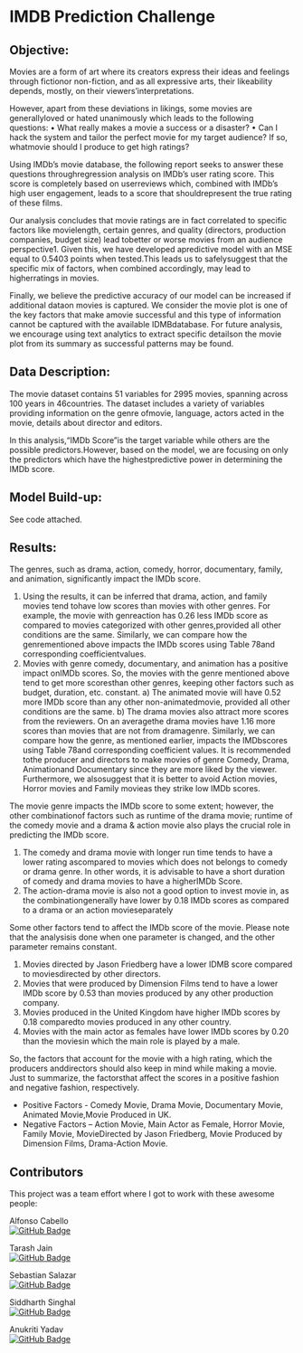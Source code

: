 # IMDB Prediction Challenge

## Objective:

Movies are a form of art where its creators express their ideas and feelings through fictionor non-fiction, and as all expressive arts, their likeability depends, mostly, on their viewers’interpretations. 

However, apart from these deviations in likings, some movies are generallyloved or hated unanimously which leads to the following questions:
  • What really makes a movie a success or a disaster?
  • Can I hack the system and tailor the perfect movie for my target audience? If so, whatmovie should I produce to get high ratings?

Using IMDb’s movie database, the following report seeks to answer these questions throughregression analysis on IMDb’s user rating score.  This score is completely based on userreviews which, combined with IMDb’s high user engagement, leads to a score that shouldrepresent the true rating of these films.

Our analysis concludes that movie ratings are in fact correlated to specific factors like movielength, certain genres, and quality (directors, production companies, budget size) lead tobetter or worse movies from an audience perspective1.  Given this, we have developed apredictive model with an MSE equal to 0.5403 points when tested.This leads us to safelysuggest that the specific mix of factors, when combined accordingly, may lead to higherratings in movies.

Finally, we believe the predictive accuracy of our model can be increased if additional dataon movies is captured. We consider the movie plot is one of the key factors that make amovie successful and this type of information cannot be captured with the available IDMBdatabase. For future analysis, we encourage using text analytics to extract specific detailson the movie plot from its summary as successful patterns may be found.

## Data Description:

The movie dataset contains 51 variables for 2995 movies, spanning across 100 years in 46countries. The dataset includes a variety of variables providing information on the genre ofmovie, language, actors acted in the movie, details about director and editors.

In this analysis,“IMDb Score”is the target variable while others are the possible predictors.However, based on the model, we are focusing on only the predictors which have the highestpredictive power in determining the IMDb score.

## Model Build-up:

See code attached.

## Results:

The genres, such as drama, action, comedy, horror, documentary, family, and animation, significantly impact the IMDb score.

1) Using the results, it can be inferred that drama, action, and family movies tend tohave low scores than movies with other genres. For example, the movie with genreaction has 0.26 less IMDb score as compared to movies categorized with other genres,provided all other conditions are the same. Similarly, we can compare how the genrementioned above impacts the IMDb scores using Table 78and corresponding coefficientvalues.
2) Movies with genre comedy, documentary, and animation has a positive impact onIMDb scores. So, the movies with the genre mentioned above tend to get more scoresthan other genres, keeping other factors such as budget, duration, etc. constant.
  a) The animated movie will have 0.52 more IMDb score than any other non-animatedmovie, provided all other conditions are the same.
  b) The drama movies also attract more scores from the reviewers. On an averagethe drama movies have 1.16 more scores than movies that are not from dramagenre. Similarly, we    can compare how the genre, as mentioned earlier, impacts the IMDbscores using Table 78and corresponding coefficient values. It is recommended tothe producer and directors    to make movies of genre Comedy, Drama, Animationand Documentary since they are more liked by the viewer. Furthermore, we alsosuggest that it is better to avoid Action        movies, Horror movies and Family movieas they strike low IMDb scores.

The movie genre impacts the IMDb score to some extent; however, the other combinationof factors such as runtime of the drama movie; runtime of the comedy movie and a drama & action movie also plays the crucial role in predicting the IMDb score.
1) The comedy and drama movie with longer run time tends to have a lower rating ascompared to movies which does not belongs to comedy or drama genre. In other words, it is advisable to have a short duration of comedy and drama movies to have a higherIMDb Score.
2) The action-drama movie is also not a good option to invest movie in, as the combinationgenerally have lower by 0.18 IMDb scores as compared to a drama or an action movieseparately

Some other factors tend to affect the IMDb score of the movie. Please note that the analysisis done when one parameter is changed, and the other parameter remains constant.
1) Movies directed by Jason Friedberg have a lower IDMB score compared to moviesdirected by other directors.
2) Movies that were produced by Dimension Films tend to have a lower IMDb score by 0.53 than movies produced by any other production company.
3) Movies produced in the United Kingdom have higher IMDb scores by 0.18 comparedto movies produced in any other country.
4) Movies with the main actor as females have lower IMDb scores by 0.20 than the moviesin which the main role is played by a male.

So, the factors that account for the movie with a high rating, which the producers anddirectors should also keep in mind while making a movie. Just to summarize, the factorsthat affect the scores in a positive fashion and negative fashion, respectively.
  - Positive Factors - Comedy Movie, Drama Movie, Documentary Movie, Animated Movie,Movie Produced in UK.
  - Negative Factors – Action Movie, Main Actor as Female, Horror Movie, Family Movie, MovieDirected by Jason Friedberg, Movie Produced by Dimension Films, Drama-Action Movie.

## Contributors
This project was a team effort where I got to work with these awesome people:

Alfonso Cabello<br> 
[![GitHub Badge](https://img.shields.io/badge/GitHub-Profile-informational?style=flat&logo=github&logoColor=white&color=0D76A8)](https://github.com/AlfonsoCabello)

Tarash Jain<br> 
[![GitHub Badge](https://img.shields.io/badge/GitHub-Profile-informational?style=flat&logo=github&logoColor=white&color=0D76A8)](https://github.com/tarashjain)

Sebastian Salazar<br>
[![GitHub Badge](https://img.shields.io/badge/GitHub-Profile-informational?style=flat&logo=github&logoColor=white&color=0D76A8)](https://github.com/sebsalazar94)

Siddharth Singhal<br>
[![GitHub Badge](https://img.shields.io/badge/GitHub-Profile-informational?style=flat&logo=github&logoColor=white&color=0D76A8)](https://github.com/siddharthsinghal01)

Anukriti Yadav<br>
[![GitHub Badge](https://img.shields.io/badge/GitHub-Profile-informational?style=flat&logo=github&logoColor=white&color=0D76A8)](https://github.com/anukriti21)

<br> 
